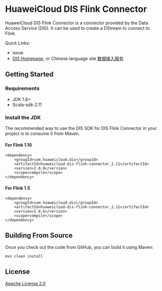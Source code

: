 # HuaweiCloud DIS Flink Connector

HuaweiCloud DIS Flink Connector is a connector provided by the Data Access Service (DIS). It can be used to create a DStream to connect to Flink.

Quick Links:
- issue
- [DIS Homepage](https://www.huaweicloud.com/en-us/product/dis.html), or Chinese language site [数据接入服务](https://www.huaweicloud.com/product/dis.html)

## Getting Started
### Requirements
- JDK 1.8+
- Scala-sdk-2.11

### Install the JDK
The recommended way to use the DIS SDK for DIS Flink Connector in your project is to consume it from Maven.

#### For Flink 1.10

```
<dependency>
    <groupId>com.huaweicloud.dis</groupId>
    <artifactId>huaweicloud-dis-flink-connector_2.11</artifactId>
    <version>2.0.0</version>
    <scope>compile</scope>
</dependency>
```

#### For Flink 1.5

```
<dependency>
    <groupId>com.huaweicloud.dis</groupId>
    <artifactId>huaweicloud-dis-flink-connector_2.11</artifactId>
    <version>1.0.6</version>
    <scope>compile</scope>
</dependency>
```

## Building From Source
Once you check out the code from GitHub, you can build it using Maven:

    mvn clean install

## License
[Apache License 2.0](https://www.apache.org/licenses/LICENSE-2.0.html)